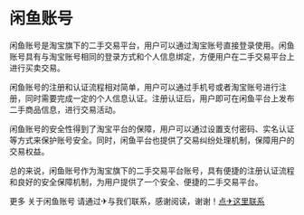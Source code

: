 # 闲鱼账号

闲鱼账号是淘宝旗下的二手交易平台，用户可以通过淘宝账号直接登录使用。闲鱼账号具有与淘宝账号相同的登录方式和个人信息绑定，方便用户在二手交易平台上进行买卖交易。

闲鱼账号的注册和认证流程相对简单，用户可以通过手机号或者淘宝账号进行注册，同时需要完成一定的个人信息认证。注册认证后，用户即可在闲鱼平台上发布二手商品信息，进行交易活动。

闲鱼账号的安全性得到了淘宝平台的保障，用户可以通过设置支付密码、实名认证等方式来保护账号安全。同时，闲鱼平台也提供了交易纠纷处理机制，保障用户的交易权益。

总的来说，闲鱼账号作为淘宝旗下的二手交易平台账号，具有便捷的注册认证流程和良好的安全保障机制，为用户提供了一个安全、便捷的二手交易平台。

更多 关于闲鱼账号 请通过✈与我们联系，感谢阅读，谢谢！[点✈这里联系](https://111.k02.cc)